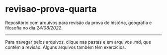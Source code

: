 # revisao-prova-quarta

Repositório com arquivos para revisão da prova de história, geografia e filosofia no dia *24/08/2022*.

---

Para navegar pelos arquivos, clique nas pastas e em arquivos .md, que contém a revisão. Alguns arquivos também têm exercícios.
